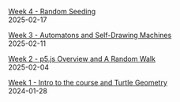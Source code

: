 [Week 4 - Random Seeding](seeding/)  
2025-02-17  

[Week 3 - Automatons and Self-Drawing Machines](objects/)  
2025-02-11  

[Week 2 - p5.js Overview and A Random Walk](iceberg-walk/)  
2025-02-04  

[Week 1 - Intro to the course and Turtle Geometry](LOGO/)  
2024-01-28  

